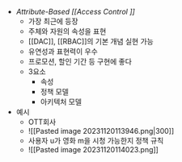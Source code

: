 - *Attribute-Based [[Access Control ]]*
	- 가장 최근에 등장
	- 주체와 자원의 속성을 표현
	- [[DAC]], [[RBAC]]의 기본 개념 실현 가능
	- 유연성과 표현력이 우수
	- 프로모션, 할인 기간 등 구현에 좋다
	- 3요소 
		- 속성
		- 정책 모델
		- 아키텍처 모델
- 예시
	- OTT회사
	- ![[Pasted image 20231120113946.png|300]]
	- 사용자 u가 영화 m을 시청 가능한지 정책 규칙
	- ![[Pasted image 20231120114023.png]]